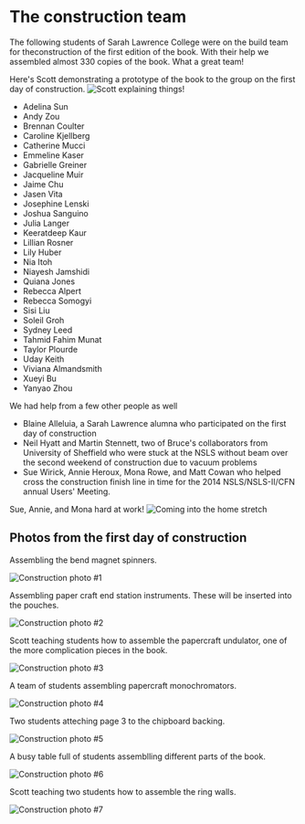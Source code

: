 
The construction team
=====================

The following students of Sarah Lawrence College were on the build
team for theconstruction of the first edition of the book.  With their
help we assembled almost 330 copies of the book.  What a great team!

Here's Scott demonstrating a prototype of the book to the group on the first day of construction.
![Scott explaining things!](images/scott_explaining.jpg)

 * Adelina Sun 
 * Andy Zou
 * Brennan Coulter
 * Caroline Kjellberg 
 * Catherine Mucci
 * Emmeline Kaser
 * Gabrielle Greiner
 * Jacqueline Muir
 * Jaime Chu 
 * Jasen Vita
 * Josephine Lenski
 * Joshua Sanguino 
 * Julia Langer
 * Keeratdeep Kaur
 * Lillian Rosner
 * Lily Huber 
 * Nia Itoh
 * Niayesh Jamshidi
 * Quiana Jones 
 * Rebecca Alpert
 * Rebecca Somogyi 
 * Sisi Liu
 * Soleil Groh
 * Sydney Leed
 * Tahmid Fahim Munat 
 * Taylor Plourde
 * Uday Keith
 * Viviana Almandsmith
 * Xueyi Bu 
 * Yanyao Zhou

We had help from a few other people as well

 * Blaine Alleluia, a Sarah Lawrence alumna who participated on the
   first day of construction
 * Neil Hyatt and Martin Stennett, two of Bruce's collaborators from
   University of Sheffield who were stuck at the NSLS without beam 
   over the second weekend of construction due to vacuum problems
 * Sue Wirick, Annie Heroux, Mona Rowe, and Matt Cowan who helped
   cross the construction finish line in time for the 2014
   NSLS/NSLS-II/CFN annual Users' Meeting.
   
   
Sue, Annie, and Mona hard at work!
![Coming into the home stretch](images/home_stretch.jpg)

## Photos from the first day of construction

Assembling the bend magnet spinners.

![Construction photo #1](images/construction01.jpg)

Assembling paper craft end station instruments.  These will be inserted into the pouches.

![Construction photo #2](images/construction02.jpg)

Scott teaching students how to assemble the papercraft undulator, one of the more complication pieces in the book.

![Construction photo #3](images/construction03.jpg)

A team of students assembling papercraft monochromators.

![Construction photo #4](images/construction04.jpg)

Two students atteching page 3 to the chipboard backing.

![Construction photo #5](images/construction05.jpg)

A busy table full of students assemblling different parts of the book.

![Construction photo #6](images/construction06.jpg)

Scott teaching two students how to assemble the ring walls.

![Construction photo #7](images/construction07.jpg)

